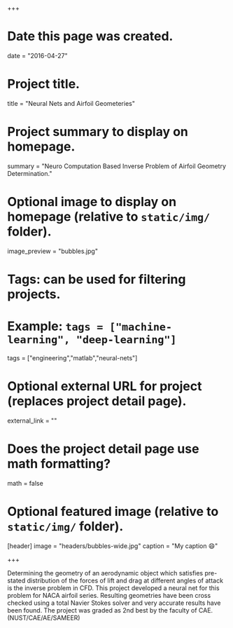 +++
# Date this page was created.
date = "2016-04-27"

# Project title.
title = "Neural Nets and Airfoil Geometeries"

# Project summary to display on homepage.
summary = "Neuro Computation Based Inverse Problem of Airfoil Geometry Determination."

# Optional image to display on homepage (relative to `static/img/` folder).
image_preview = "bubbles.jpg"

# Tags: can be used for filtering projects.
# Example: `tags = ["machine-learning", "deep-learning"]`
tags = ["engineering","matlab","neural-nets"]

# Optional external URL for project (replaces project detail page).
external_link = ""

# Does the project detail page use math formatting?
math = false

# Optional featured image (relative to `static/img/` folder).
[header]
image = "headers/bubbles-wide.jpg"
caption = "My caption :smile:"

+++

Determining the geometry of an aerodynamic object which satisfies pre-stated distribution of the forces of lift and drag at different angles of attack is the inverse problem in CFD. This project developed a neural net for this problem for NACA airfoil series. Resulting geometries have been cross checked using a total Navier Stokes solver and very accurate results have been found. The project was graded as 2nd best by the faculty of CAE.  
(NUST/CAE/AE/SAMEER)

